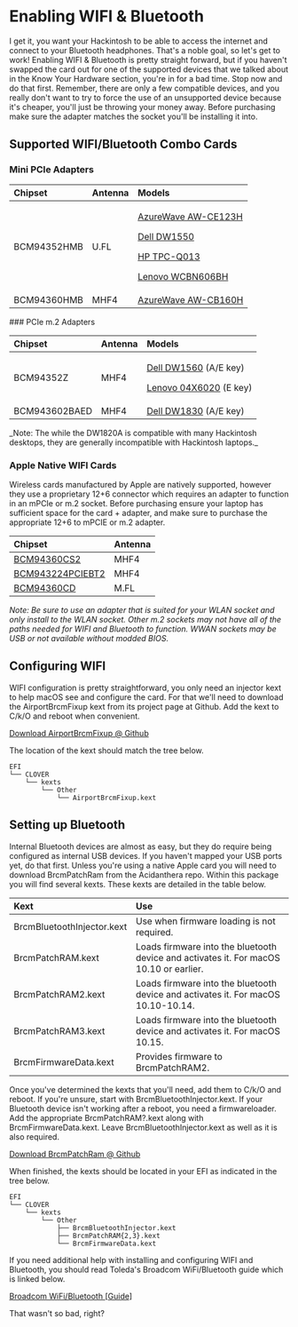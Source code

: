 # Enabling WIFI & Bluetooth

I get it, you want your Hackintosh to be able to access the internet and connect to your Bluetooth headphones. That's a noble goal, so let's get to work! Enabling WIFI & Bluetooth is pretty straight forward, but if you haven't swapped the card out for one of the supported devices that we talked about in the Know Your Hardware section, you're in for a bad time. Stop now and do that first. Remember, there are only a few compatible devices, and you really don't want to try to force the use of an unsupported device because it's cheaper, you'll just be throwing your money away. Before purchasing make sure the adapter matches the socket you'll be installing it into.

## Supported WIFI/Bluetooth Combo Cards

### **Mini PCIe Adapters**

<table>
  <thead>
    <tr>
      <th style="text-align:left">Chipset</th>
      <th style="text-align:left">Antenna</th>
      <th style="text-align:left">Models</th>
    </tr>
  </thead>
  <tbody>
    <tr>
      <td style="text-align:left">BCM94352HMB</td>
      <td style="text-align:left">U.FL</td>
      <td style="text-align:left">
        <p><a href="https://wikidevi.com/wiki/AzureWave_AW-CE123H">AzureWave AW-CE123H</a>
        </p>
        <p><a href="https://wikidevi.com/wiki/Dell_Wireless_1550_(DW1550)">Dell DW1550</a>
        </p>
        <p><a href="https://wikidevi.com/wiki/HP_TPC-Q013">HP TPC-Q013</a>
        </p>
        <p><a href="https://wikidevi.com/wiki/Lite-On_WCBN606BH_(Lenovo)">Lenovo WCBN606BH</a>
        </p>
      </td>
    </tr>
    <tr>
      <td style="text-align:left">BCM94360HMB</td>
      <td style="text-align:left">MHF4</td>
      <td style="text-align:left"><a href="https://wikidevi.com/wiki/AzureWave_AW-CB160H">AzureWave AW-CB160H</a>
      </td>
    </tr>
  </tbody>
</table>### PCIe m.2 Adapters

<table>
  <thead>
    <tr>
      <th style="text-align:left">Chipset</th>
      <th style="text-align:left">Antenna</th>
      <th style="text-align:left">Models</th>
    </tr>
  </thead>
  <tbody>
    <tr>
      <td style="text-align:left">BCM94352Z</td>
      <td style="text-align:left">MHF4</td>
      <td style="text-align:left">
        <p><a href="https://wikidevi.com/wiki/Dell_Wireless_1560_(DW1560)">Dell DW1560</a> (A/E
          key)</p>
        <p><a href="https://wikidevi.com/wiki/Broadcom_BCM94352Z">Lenovo 04X6020</a> (E
          key)</p>
      </td>
    </tr>
    <tr>
      <td style="text-align:left">BCM943602BAED</td>
      <td style="text-align:left">MHF4</td>
      <td style="text-align:left"><a href="https://wikidevi.com/wiki/Dell_Wireless_1830_(DW1830)">Dell DW1830</a> (A/E
        key)</td>
    </tr>
  </tbody>
</table>_Note: The while the DW1820A is compatible with many Hackintosh desktops, they are generally incompatible with Hackintosh laptops._

### Apple Native WIFI Cards

Wireless cards manufactured by Apple are natively supported, however they use a proprietary 12+6 connector which requires an adapter to function in an mPCIe or m.2 socket. Before purchasing ensure your laptop has sufficient space for the card + adapter, and make sure to purchase the appropriate 12+6 to mPCIE or m.2 adapter.

| Chipset | Antenna |
| :--- | :--- |
| [BCM94360CS2](https://wikidevi.com/wiki/Broadcom_BCM94360CS2) | MHF4 |
| [BCM943224PCIEBT2](https://wikidevi.com/wiki/Broadcom_BCM943224PCIEBT2) | MHF4 |
| [BCM94360CD](https://wikidevi.com/wiki/Broadcom_BCM94360CD) | M.FL |

_Note: Be sure to use an adapter that is suited for your WLAN socket and only install to the WLAN socket. Other m.2 sockets may not have all of the paths needed for WIFI and Bluetooth to function. WWAN sockets may be USB or not available without modded BIOS._

## Configuring WIFI

WIFI configuration is pretty straightforward, you only need an injector kext to help macOS see and configure the card. For that we'll need to download the AirportBrcmFixup kext from its project page at Github. Add the kext to C/k/O and reboot when convenient.

[Download AirportBrcmFixup @ Github](https://github.com/acidanthera/AirportBrcmFixup)

The location of the kext should match the tree below.

```text
EFI
└── CLOVER
    └── kexts
        └── Other
            └── AirportBrcmFixup.kext
```

## Setting up Bluetooth

Internal Bluetooth devices are almost as easy, but they do require being configured as internal USB devices. If you haven't mapped your USB ports yet, do that first. Unless you're using a native Apple card you will need to download BrcmPatchRam from the Acidanthera repo. Within this package you will find several kexts. These kexts are detailed in the table below.

| Kext | Use |
| :--- | :--- |
| BrcmBluetoothInjector.kext | Use when firmware loading is not required. |
| BrcmPatchRAM.kext | Loads firmware into the bluetooth device and activates it.  For macOS 10.10 or earlier. |
| BrcmPatchRAM2.kext | Loads firmware into the bluetooth device and activates it.  For macOS 10.10-10.14. |
| BrcmPatchRAM3.kext | Loads firmware into the bluetooth device and activates it.  For macOS 10.15. |
| BrcmFirmwareData.kext | Provides firmware to BrcmPatchRAM2. |

Once you've determined the kexts that you'll need, add them to C/k/O and reboot. If you're unsure, start with BrcmBluetoothInjector.kext. If your Bluetooth device isn't working after a reboot, you need a firmwareloader. Add the appropriate BrcmPatchRAM?.kext along with BrcmFirmwareData.kext. Leave BrcmBluetoothInjector.kext as well as it is also required.

[Download BrcmPatchRam @ Github](https://github.com/acidanthera/BrcmPatchRAM)

When finished, the kexts should be located in your EFI as indicated in the tree below.

```text
EFI
└── CLOVER
    └── kexts
        └── Other
            ├── BrcmBluetoothInjector.kext
            ├── BrcmPatchRAM{2,3}.kext
            └── BrcmFirmwareData.kext
```

If you need additional help with installing and configuring WIFI and Bluetooth, you should read Toleda's Broadcom WiFi/Bluetooth guide which is linked below.

[Broadcom WiFi/Bluetooth \[Guide\]](https://www.tonymacx86.com/threads/broadcom-wifi-bluetooth-guide.242423/)

That wasn't so bad, right?

